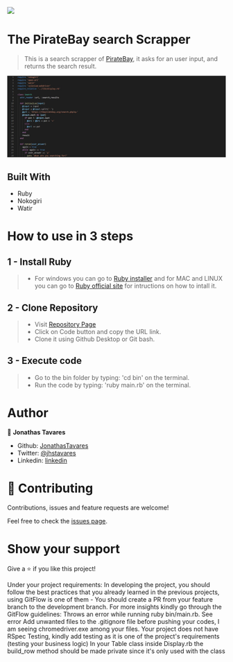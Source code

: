 ![](https://img.shields.io/badge/Microverse-blueviolet)

# The PirateBay search Scrapper

> This is a search scrapper of [PirateBay](https://thepiratebay.org/index.html), it asks for an user input, and returns the search result.

![screenshot](/screenshot.jpg)

## Built With

- Ruby
- Nokogiri
- Watir

# How to use in 3 steps

## 1 - Install Ruby

>- For windows you can go to [Ruby installer](https://rubyinstaller.org/) and for MAC and LINUX you can go to [Ruby official site](https://www.ruby-lang.org/en/downloads/) for intructions on how to intall it.

## 2 - Clone Repository

>- Visit [Repository Page](https://github.com/jonathastavares/Ruby-Scrapper)
>- Click on Code button and copy the URL link.
>- Clone it using Github Desktop or Git bash.

## 3 - Execute code

>- Go to the bin folder by typing: 'cd bin' on the terminal.
>- Run the code by typing: 'ruby main.rb' on the terminal.

# Author

👤 **Jonathas Tavares**

- Github: [JonathasTavares](https://github.com/jonathastavares)
- Twitter: [@jhstavares](https://twitter.com/jhstavares)
- Linkedin: [linkedin](https://www.linkedin.com/in/jonathas-tavares-24b8bba3/)

# 🤝 Contributing

Contributions, issues and feature requests are welcome!

Feel free to check the [issues page](https://github.com/jonathastavares/Ruby-Scrapper/issues).

# Show your support

Give a ⭐️ if you like this project!


	
Under your project requirements: In developing the project, you should follow the best practices that you already learned in the previous projects, using GitFlow is one of them - You should create a PR from your feature branch to the development branch. For more insights kindly go through the GitFlow guidelines:
Throws an error while running ruby bin/main.rb. See error
Add unwanted files to the .gitignore file before pushing your codes, I am seeing chromedriver.exe among your files.
Your project does not have RSpec Testing, kindly add testing as it is one of the project's requirements (testing your business logic)
In your Table class inside Display.rb the build_row method should be made private since it's only used with the class